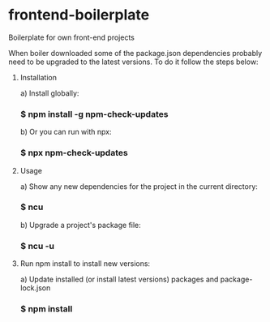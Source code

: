 # frontend-boilerplate

Boilerplate for own front-end projects

When boiler downloaded some of the package.json dependencies probably need to be upgraded to the latest versions.
To do it follow the steps below:

1. Installation

   a) Install globally:

   ### $ npm install -g npm-check-updates

   b) Or you can run with npx:

   ### $ npx npm-check-updates

2. Usage

   a) Show any new dependencies for the project in the current directory:

   ### $ ncu

   b) Upgrade a project's package file:

   ### $ ncu -u

3. Run npm install to install new versions:

   a) Update installed (or install latest versions) packages and package-lock.json

   ### $ npm install
